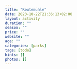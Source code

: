 ```yaml
---
title: "Reutemühle"
date: 2023-10-22T21:36:13+02:00
layout: activity
duration: ""
season: ""
price: ""
website: ""
age: ""
categories: [parks]
tags: [todo]
hints: []
photos: []
---
```

